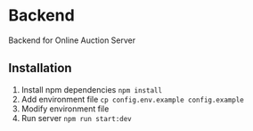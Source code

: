 # Backend
Backend for Online Auction Server

## Installation
1. Install npm dependencies `npm install`
2. Add environment file `cp config.env.example config.example`
3. Modify environment file
4. Run server `npm run start:dev`
